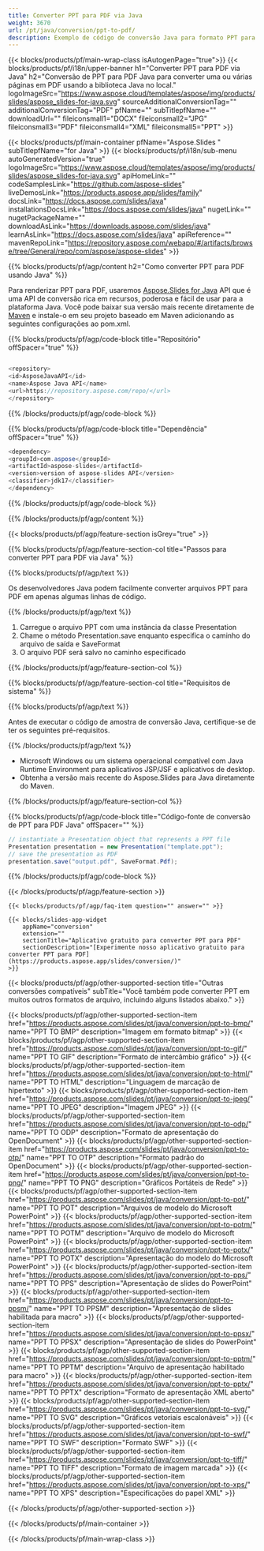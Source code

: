 ```yaml
---
title: Converter PPT para PDF via Java
weight: 3670
url: /pt/java/conversion/ppt-to-pdf/ 
description: Exemplo de código de conversão Java para formato PPT para arquivo PDF. Use este código de exemplo para exportar apresentações do PowerPoint e OpenOffice para PDF em qualquer aplicativo baseado em Java Web ou Desktop.
---
```


{{< blocks/products/pf/main-wrap-class isAutogenPage="true">}}
{{< blocks/products/pf/i18n/upper-banner h1="Converter PPT para PDF via Java" h2="Conversão de PPT para PDF Java para converter uma ou várias páginas em PDF usando a biblioteca Java no local." logoImageSrc="https://www.aspose.cloud/templates/aspose/img/products/slides/aspose_slides-for-java.svg" sourceAdditionalConversionTag="" additionalConversionTag="PDF" pfName="" subTitlepfName="" downloadUrl="" fileiconsmall1="DOCX" fileiconsmall2="JPG" fileiconsmall3="PDF" fileiconsmall4="XML" fileiconsmall5="PPT" >}}

{{< blocks/products/pf/main-container pfName="Aspose.Slides " subTitlepfName="for Java" >}}
{{< blocks/products/pf/i18n/sub-menu autoGeneratedVersion="true" logoImageSrc="https://www.aspose.cloud/templates/aspose/img/products/slides/aspose_slides-for-java.svg" apiHomeLink="" codeSamplesLink="https://github.com/aspose-slides" liveDemosLink="https://products.aspose.app/slides/family" docsLink="https://docs.aspose.com/slides/java" installationsDocsLink="https://docs.aspose.com/slides/java" nugetLink="" nugetPackageName="" downloadAsLink="https://downloads.aspose.com/slides/java" learnAsLink="https://docs.aspose.com/slides/java" apiReference="" mavenRepoLink="https://repository.aspose.com/webapp/#/artifacts/browse/tree/General/repo/com/aspose/aspose-slides" >}}

{{% blocks/products/pf/agp/content h2="Como converter PPT para PDF usando Java" %}}

 Para renderizar PPT para PDF, usaremos
 [Aspose.Slides for Java](https://products.aspose.com/slides/pt/java)
 API que é uma API de conversão rica em recursos, poderosa e fácil de usar para a plataforma Java. Você pode baixar sua versão mais recente diretamente de
 [Maven](https://repository.aspose.com/webapp/#/artifacts/browse/tree/General/repo/com/aspose/aspose-slides)
 e instale-o em seu projeto baseado em Maven adicionando as seguintes configurações ao pom.xml.

{{% blocks/products/pf/agp/code-block title="Repositório" offSpacer="true" %}}

```cs

<repository>
<id>AsposeJavaAPI</id>
<name>Aspose Java API</name>
<url>https://repository.aspose.com/repo/</url>
</repository>

```

{{% /blocks/products/pf/agp/code-block %}}

{{% blocks/products/pf/agp/code-block title="Dependência" offSpacer="true" %}}

```cs
<dependency>
<groupId>com.aspose</groupId>
<artifactId>aspose-slides</artifactId>
<version>version of aspose-slides API</version>
<classifier>jdk17</classifier>
</dependency>

```

{{% /blocks/products/pf/agp/code-block %}}

{{% /blocks/products/pf/agp/content %}}

{{< blocks/products/pf/agp/feature-section isGrey="true" >}}

{{% blocks/products/pf/agp/feature-section-col title="Passos para converter PPT para PDF via Java" %}}

{{% blocks/products/pf/agp/text %}}

 Os desenvolvedores Java podem facilmente converter arquivos PPT para PDF em apenas algumas linhas de código.

{{% /blocks/products/pf/agp/text %}}

1. Carregue o arquivo PPT com uma instância da classe Presentation
1. Chame o método Presentation.save enquanto especifica o caminho do arquivo de saída e SaveFormat
1. O arquivo PDF será salvo no caminho especificado

{{% /blocks/products/pf/agp/feature-section-col %}}

{{% blocks/products/pf/agp/feature-section-col title="Requisitos de sistema" %}}

{{% blocks/products/pf/agp/text %}}

 Antes de executar o código de amostra de conversão Java, certifique-se de ter os seguintes pré-requisitos.

{{% /blocks/products/pf/agp/text %}}

- Microsoft Windows ou um sistema operacional compatível com Java Runtime Environment para aplicativos JSP/JSF e aplicativos de desktop.
- Obtenha a versão mais recente do Aspose.Slides para Java diretamente do Maven.

{{% /blocks/products/pf/agp/feature-section-col %}}

{{% blocks/products/pf/agp/code-block title="Código-fonte de conversão de PPT para PDF Java" offSpacer="" %}}

```cs
// instantiate a Presentation object that represents a PPT file
Presentation presentation = new Presentation("template.ppt");
// save the presentation as PDF
presentation.save("output.pdf", SaveFormat.Pdf);   

```

{{% /blocks/products/pf/agp/code-block %}}

{{< /blocks/products/pf/agp/feature-section >}}

    {{< blocks/products/pf/agp/faq-item question="" answer="" >}}
 

<!-- aboutfile Starts -->

<!-- aboutfile Ends -->

    {{< blocks/slides-app-widget 
        appName="conversion"
        extension=""
        sectionTitle="Aplicativo gratuito para converter PPT para PDF" 
        sectionDescription="[Experimente nosso aplicativo gratuito para converter PPT para PDF](https://products.aspose.app/slides/conversion/)" 
    >}}
    
{{< blocks/products/pf/agp/other-supported-section title="Outras conversões compatíveis" subTitle="Você também pode converter PPT em muitos outros formatos de arquivo, incluindo alguns listados abaixo." >}}

{{< blocks/products/pf/agp/other-supported-section-item href="https://products.aspose.com/slides/pt/java/conversion/ppt-to-bmp/" name="PPT TO BMP" description="Imagem em formato bitmap" >}}
{{< blocks/products/pf/agp/other-supported-section-item href="https://products.aspose.com/slides/pt/java/conversion/ppt-to-gif/" name="PPT TO GIF" description="Formato de intercâmbio gráfico" >}}
{{< blocks/products/pf/agp/other-supported-section-item href="https://products.aspose.com/slides/pt/java/conversion/ppt-to-html/" name="PPT TO HTML" description="Linguagem de marcação de hipertexto" >}}
{{< blocks/products/pf/agp/other-supported-section-item href="https://products.aspose.com/slides/pt/java/conversion/ppt-to-jpeg/" name="PPT TO JPEG" description="Imagem JPEG" >}}
{{< blocks/products/pf/agp/other-supported-section-item href="https://products.aspose.com/slides/pt/java/conversion/ppt-to-odp/" name="PPT TO ODP" description="Formato de apresentação do OpenDocument" >}}
{{< blocks/products/pf/agp/other-supported-section-item href="https://products.aspose.com/slides/pt/java/conversion/ppt-to-otp/" name="PPT TO OTP" description="Formato padrão do OpenDocument" >}}
{{< blocks/products/pf/agp/other-supported-section-item href="https://products.aspose.com/slides/pt/java/conversion/ppt-to-png/" name="PPT TO PNG" description="Gráficos Portáteis de Rede" >}}
{{< blocks/products/pf/agp/other-supported-section-item href="https://products.aspose.com/slides/pt/java/conversion/ppt-to-pot/" name="PPT TO POT" description="Arquivos de modelo do Microsoft PowerPoint" >}}
{{< blocks/products/pf/agp/other-supported-section-item href="https://products.aspose.com/slides/pt/java/conversion/ppt-to-potm/" name="PPT TO POTM" description="Arquivo de modelo do Microsoft PowerPoint" >}}
{{< blocks/products/pf/agp/other-supported-section-item href="https://products.aspose.com/slides/pt/java/conversion/ppt-to-potx/" name="PPT TO POTX" description="Apresentação do modelo do Microsoft PowerPoint" >}}
{{< blocks/products/pf/agp/other-supported-section-item href="https://products.aspose.com/slides/pt/java/conversion/ppt-to-pps/" name="PPT TO PPS" description="Apresentação de slides do PowerPoint" >}}
{{< blocks/products/pf/agp/other-supported-section-item href="https://products.aspose.com/slides/pt/java/conversion/ppt-to-ppsm/" name="PPT TO PPSM" description="Apresentação de slides habilitada para macro" >}}
{{< blocks/products/pf/agp/other-supported-section-item href="https://products.aspose.com/slides/pt/java/conversion/ppt-to-ppsx/" name="PPT TO PPSX" description="Apresentação de slides do PowerPoint" >}}
{{< blocks/products/pf/agp/other-supported-section-item href="https://products.aspose.com/slides/pt/java/conversion/ppt-to-pptm/" name="PPT TO PPTM" description="Arquivo de apresentação habilitado para macro" >}}
{{< blocks/products/pf/agp/other-supported-section-item href="https://products.aspose.com/slides/pt/java/conversion/ppt-to-pptx/" name="PPT TO PPTX" description="Formato de apresentação XML aberto" >}}
{{< blocks/products/pf/agp/other-supported-section-item href="https://products.aspose.com/slides/pt/java/conversion/ppt-to-svg/" name="PPT TO SVG" description="Gráficos vetoriais escalonáveis" >}}
{{< blocks/products/pf/agp/other-supported-section-item href="https://products.aspose.com/slides/pt/java/conversion/ppt-to-swf/" name="PPT TO SWF" description="Formato SWF" >}}
{{< blocks/products/pf/agp/other-supported-section-item href="https://products.aspose.com/slides/pt/java/conversion/ppt-to-tiff/" name="PPT TO TIFF" description="Formato de imagem marcada" >}}
{{< blocks/products/pf/agp/other-supported-section-item href="https://products.aspose.com/slides/pt/java/conversion/ppt-to-xps/" name="PPT TO XPS" description="Especificações do papel XML" >}}

{{< /blocks/products/pf/agp/other-supported-section >}}

{{< /blocks/products/pf/main-container >}}
    
{{< /blocks/products/pf/main-wrap-class >}}